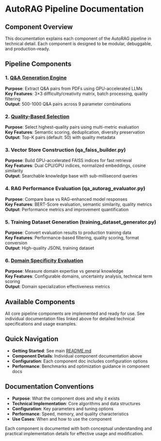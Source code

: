 # AutoRAG Pipeline Documentation

## Component Overview

This documentation explains each component of the AutoRAG pipeline in technical detail. Each component is designed to be modular, debuggable, and production-ready.

## Pipeline Components

### 1. [Q&A Generation Engine](cli_pdf_qa.md)
**Purpose**: Extract Q&A pairs from PDFs using GPU-accelerated LLMs  
**Key Features**: 3×3 difficulty/creativity matrix, batch processing, quality filtering  
**Output**: 500-1000 Q&A pairs across 9 parameter combinations

### 2. [Quality-Based Selection](qa_pair_selector.md)
**Purpose**: Select highest-quality pairs using multi-metric evaluation  
**Key Features**: Semantic scoring, deduplication, diversity preservation  
**Output**: Top-K pairs (default: 50) with quality metadata

### 3. Vector Store Construction (qa_faiss_builder.py)
**Purpose**: Build GPU-accelerated FAISS indices for fast retrieval  
**Key Features**: Dual CPU/GPU indices, normalized embeddings, cosine similarity  
**Output**: Searchable knowledge base with sub-millisecond queries

### 4. RAG Performance Evaluation (qa_autorag_evaluator.py)
**Purpose**: Compare base vs RAG-enhanced model responses  
**Key Features**: BERT-Score evaluation, semantic similarity, quality metrics  
**Output**: Performance metrics and improvement quantification

### 5. Training Dataset Generation (training_dataset_generator.py)
**Purpose**: Convert evaluation results to production training data  
**Key Features**: Performance-based filtering, quality scoring, format conversion  
**Output**: High-quality JSONL training dataset

### 6. [Domain Specificity Evaluation](domain_eval_gpu.md)
**Purpose**: Measure domain expertise vs general knowledge  
**Key Features**: Configurable domains, uncertainty analysis, technical term scoring  
**Output**: Domain specialization effectiveness metrics

## Available Components

All core pipeline components are implemented and ready for use. See individual documentation files linked above for detailed technical specifications and usage examples.

## Quick Navigation

- **Getting Started**: See main [README.md](../README.md)
- **Component Details**: Individual component documentation above
- **Configuration**: Each component doc includes configuration options
- **Performance**: Benchmarks and optimization guidance in component docs

## Documentation Conventions

- **Purpose**: What the component does and why it exists
- **Technical Implementation**: Core algorithms and data structures
- **Configuration**: Key parameters and tuning options
- **Performance**: Speed, memory, and quality characteristics
- **Use Cases**: When and how to use the component

Each component is documented with both conceptual understanding and practical implementation details for effective usage and modification.